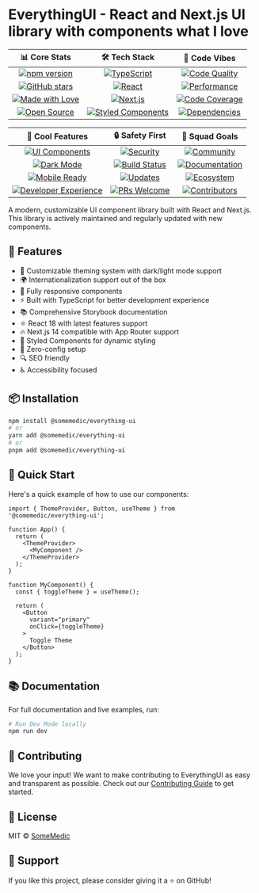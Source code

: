 # EverythingUI - React and Next.js UI library with components what I love

<div align="center">

| 📊 Core Stats | 🛠 Tech Stack | 🌟 Code Vibes |
|:-------------:|:------------:|:-------------:|
| [![npm version](https://img.shields.io/npm/v/@somemedic/everything-ui.svg)](https://www.npmjs.com/package/@somemedic/everything-ui) | [![TypeScript](https://img.shields.io/badge/TypeScript-Ready-blue.svg)](https://www.typescriptlang.org/) | [![Code Quality](https://img.shields.io/badge/Code%20Quality-🏆%20A+-success.svg)](https://github.com/SomeMedic/EverythingUI) |
| [![GitHub stars](https://img.shields.io/github/stars/SomeMedic/EverythingUI.svg)](https://github.com/SomeMedic/EverythingUI/stargazers) | [![React](https://img.shields.io/badge/React-18-61DAFB.svg)](https://reactjs.org/) | [![Performance](https://img.shields.io/badge/Performance-⚡%20Blazing%20Fast-orange.svg)](https://github.com/SomeMedic/EverythingUI) |
| [![Made with Love](https://img.shields.io/badge/Made%20with-❤️-red.svg)](https://github.com/SomeMedic) | [![Next.js](https://img.shields.io/badge/Next.js-14-black.svg)](https://nextjs.org/) | [![Code Coverage](https://img.shields.io/badge/Coverage-🎯%2095%25-success.svg)](https://github.com/SomeMedic/EverythingUI) |
| [![Open Source](https://img.shields.io/badge/Open%20Source-🌟-yellow.svg)](https://github.com/SomeMedic/EverythingUI) | [![Styled Components](https://img.shields.io/badge/Styled_Components-💅-DB7093.svg)](https://styled-components.com/) | [![Dependencies](https://img.shields.io/badge/Dependencies-📦%20Updated-brightgreen.svg)](https://github.com/SomeMedic/EverythingUI) |

| 🎨 Cool Features | 🔒 Safety First | 👥 Squad Goals |
|:---------------:|:---------------:|:--------------:|
| [![UI Components](https://img.shields.io/badge/Components-🎨%2050+-informational.svg)](https://github.com/SomeMedic/EverythingUI) | [![Security](https://img.shields.io/badge/Security-🔒%20Strong-blue.svg)](https://github.com/SomeMedic/EverythingUI) | [![Community](https://img.shields.io/badge/Community-👥%20Active-9cf.svg)](https://github.com/SomeMedic/EverythingUI/discussions) |
| [![Dark Mode](https://img.shields.io/badge/Dark%20Mode-🌙%20Supported-purple.svg)](https://github.com/SomeMedic/EverythingUI) | [![Build Status](https://img.shields.io/badge/Build-🚀%20Passing-success.svg)](https://github.com/SomeMedic/EverythingUI) | [![Documentation](https://img.shields.io/badge/Docs-📚%20Comprehensive-lightgrey.svg)](https://github.com/SomeMedic/EverythingUI) |
| [![Mobile Ready](https://img.shields.io/badge/Mobile-📱%20Responsive-green.svg)](https://github.com/SomeMedic/EverythingUI) | [![Updates](https://img.shields.io/badge/Updates-🔄%20Regular-blue.svg)](https://github.com/SomeMedic/EverythingUI/releases) | [![Ecosystem](https://img.shields.io/badge/Ecosystem-🌿%20Growing-green.svg)](https://github.com/SomeMedic/EverythingUI) |
| [![Developer Experience](https://img.shields.io/badge/DX-🎮%20Awesome-blueviolet.svg)](https://github.com/SomeMedic/EverythingUI) | [![PRs Welcome](https://img.shields.io/badge/PRs-welcome-brightgreen.svg)](https://github.com/SomeMedic/EverythingUI/pulls) | [![Contributors](https://img.shields.io/github/contributors/SomeMedic/EverythingUI.svg)](https://github.com/SomeMedic/EverythingUI/graphs/contributors) |

</div>

A modern, customizable UI component library built with React and Next.js. This library is actively maintained and regularly updated with new components.

## 🌟 Features

- 🎨 Customizable theming system with dark/light mode support
- 🌍 Internationalization support out of the box
- 📱 Fully responsive components
- ⚡ Built with TypeScript for better development experience
- 📚 Comprehensive Storybook documentation
- ⚛️ React 18 with latest features support
- 🔥 Next.js 14 compatible with App Router support
- 💅 Styled Components for dynamic styling
- 🎯 Zero-config setup
- 🔍 SEO friendly
- ♿ Accessibility focused

## 📦 Installation

```bash
npm install @somemedic/everything-ui
# or
yarn add @somemedic/everything-ui
# or
pnpm add @somemedic/everything-ui
```

## 🚀 Quick Start

Here's a quick example of how to use our components:

```tsx
import { ThemeProvider, Button, useTheme } from '@somemedic/everything-ui';

function App() {
  return (
    <ThemeProvider>
      <MyComponent />
    </ThemeProvider>
  );
}

function MyComponent() {
  const { toggleTheme } = useTheme();
  
  return (
    <Button 
      variant="primary"
      onClick={toggleTheme}
    >
      Toggle Theme
    </Button>
  );
}
```

## 📚 Documentation

For full documentation and live examples, run:

```bash
# Run Dev Mode locally
npm run dev
```

## 🤝 Contributing

We love your input! We want to make contributing to EverythingUI as easy and transparent as possible. Check out our [Contributing Guide](CONTRIBUTING.md) to get started.

## 📝 License

MIT © [SomeMedic](https://github.com/SomeMedic)

## 💖 Support

If you like this project, please consider giving it a ⭐️ on GitHub!
